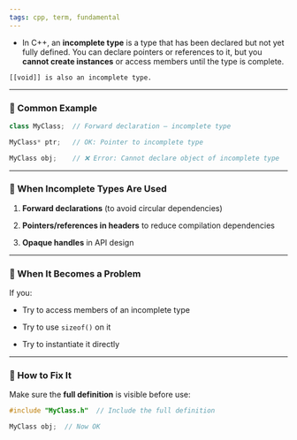 ```yaml
---
tags: cpp, term, fundamental
---
```


- In C++, an **incomplete type** is a type that has been declared but not yet fully defined. You can declare pointers or references to it, but you **cannot create instances** or access members until the type is complete.

```ad-note
[[void]] is also an incomplete type.
```

---

### 🔹 Common Example

```cpp
class MyClass;  // Forward declaration — incomplete type

MyClass* ptr;   // OK: Pointer to incomplete type

MyClass obj;    // ❌ Error: Cannot declare object of incomplete type
```

---

### 🔹 When Incomplete Types Are Used

1. **Forward declarations** (to avoid circular dependencies)
    
2. **Pointers/references in headers** to reduce compilation dependencies
    
3. **Opaque handles** in API design
    

---

### 🔹 When It Becomes a Problem

If you:

- Try to access members of an incomplete type
    
- Try to use `sizeof()` on it
    
- Try to instantiate it directly
    

---

### 🔹 How to Fix It

Make sure the **full definition** is visible before use:

```cpp
#include "MyClass.h"  // Include the full definition

MyClass obj;  // Now OK
```
